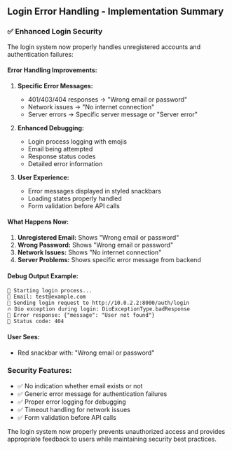 ## Login Error Handling - Implementation Summary

### ✅ Enhanced Login Security

The login system now properly handles unregistered accounts and authentication failures:

#### **Error Handling Improvements:**

1. **Specific Error Messages:**

   - 401/403/404 responses → "Wrong email or password"
   - Network issues → "No internet connection"
   - Server errors → Specific server message or "Server error"

2. **Enhanced Debugging:**

   - Login process logging with emojis
   - Email being attempted
   - Response status codes
   - Detailed error information

3. **User Experience:**
   - Error messages displayed in styled snackbars
   - Loading states properly handled
   - Form validation before API calls

#### **What Happens Now:**

1. **Unregistered Email:** Shows "Wrong email or password"
2. **Wrong Password:** Shows "Wrong email or password"
3. **Network Issues:** Shows "No internet connection"
4. **Server Problems:** Shows specific error message from backend

#### **Debug Output Example:**

```
🚀 Starting login process...
📧 Email: test@example.com
📡 Sending login request to http://10.0.2.2:8000/auth/login
🔥 Dio exception during login: DioExceptionType.badResponse
📄 Error response: {"message": "User not found"}
🔢 Status code: 404
```

#### **User Sees:**

- Red snackbar with: "Wrong email or password"

### **Security Features:**

- ✅ No indication whether email exists or not
- ✅ Generic error message for authentication failures
- ✅ Proper error logging for debugging
- ✅ Timeout handling for network issues
- ✅ Form validation before API calls

The login system now properly prevents unauthorized access and provides appropriate feedback to users while maintaining security best practices.
